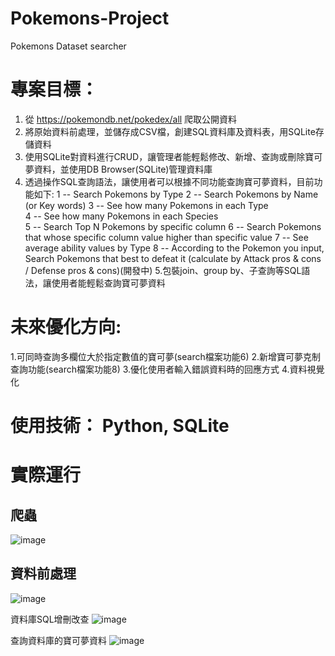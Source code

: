 # Pokemons-Project
Pokemons Dataset searcher


# 專案目標： 
1. 從 https://pokemondb.net/pokedex/all 爬取公開資料
2. 將原始資料前處理，並儲存成CSV檔，創建SQL資料庫及資料表，用SQLite存儲資料
3. 使用SQLite對資料進行CRUD，讓管理者能輕鬆修改、新增、查詢或刪除寶可夢資料，並使用DB Browser(SQLite)管理資料庫
4. 透過操作SQL查詢語法，讓使用者可以根據不同功能查詢寶可夢資料，目前功能如下:
    1 -- Search Pokemons by Type
    2 -- Search Pokemons by Name (or Key words)
    3 -- See how many Pokemons in each Type  
    4 -- See how many Pokemons in each Species  
    5 -- Search Top N Pokemons by specific column
    6 -- Search Pokemons that whose specific column value higher than specific value
    7 -- See average ability values by Type
    8 -- According to the Pokemon you input, Search Pokemons that best to defeat it (calculate by Attack pros & cons / Defense pros & cons)(開發中)
5.包裝join、group by、子查詢等SQL語法，讓使用者能輕鬆查詢寶可夢資料


# 未來優化方向:
1.可同時查詢多欄位大於指定數值的寶可夢(search檔案功能6)
2.新增寶可夢克制查詢功能(search檔案功能8)
3.優化使用者輸入錯誤資料時的回應方式
4.資料視覺化


# 使用技術： Python, SQLite


# 實際運行

## 爬蟲
![image](https://user-images.githubusercontent.com/103302287/167241001-32b05dde-e490-41a9-9234-e94a16bc515c.png)

## 資料前處理
![image](https://user-images.githubusercontent.com/103302287/167240978-0b10b246-98c9-4eb3-b64c-2e7ec3db232e.png)

資料庫SQL增刪改查
![image](https://user-images.githubusercontent.com/103302287/167241738-c9ba7f02-5f9f-4bae-b961-17f9099004b3.png)

查詢資料庫的寶可夢資料
![image](https://user-images.githubusercontent.com/103302287/167242580-7a4ce4d2-525b-4bc3-8c95-14478c618409.png)





